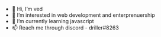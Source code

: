 - 👋 Hi, I’m ved
- 👀 I’m interested in web development and enterprenuership
- 🌱 I’m currently learning javascript
- 📫 Reach me through discord - driller#8263

<!---
alphaprophecies/alphaprophecies is a ✨ special ✨ repository because its `README.md` (this file) appears on your GitHub profile.
You can click the Preview link to take a look at your changes.
--->
